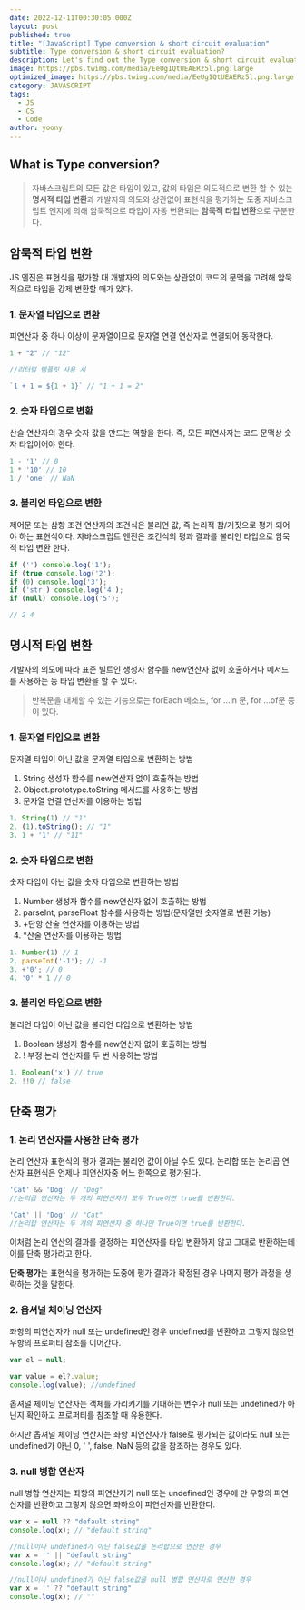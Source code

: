 ```yaml
---
date: 2022-12-11T00:30:05.000Z
layout: post
published: true
title: "[JavaScript] Type conversion & short circuit evaluation"
subtitle: Type conversion & short circuit evaluation?
description: Let's find out the Type conversion & short circuit evaluation
image: https://pbs.twimg.com/media/EeUg1QtUEAERz5l.png:large
optimized_image: https://pbs.twimg.com/media/EeUg1QtUEAERz5l.png:large
category: JAVASCRIPT
tags:
  - JS
  - CS
  - Code
author: yoony
---
```


## What is Type conversion?

> 자바스크립트의 모든 값은 타입이 있고, 값의 타입은 의도적으로 변환 할 수 있는 **명시적 타입 변환**과 개발자의 의도와 상관없이 표현식을 평가하는 도중 자바스크립트 엔지에 의해 암묵적으로 타입이 자동 변환되는 **암묵적 타입 변환**으로 구분한다.



## 암묵적 타입 변환

JS 엔진은 표현식을 평가할 대 개발자의 의도와는 상관없이 코드의 문맥을 고려해 암묵적으로 타입을 강제 변환할 때가 있다.

### 1. 문자열 타입으로 변환

피연산자 중 하나 이상이 문자열이므로 문자열 연결 연산자로 연결되어 동작한다.

```javascript
1 + "2" // "12"

//리터럴 템플릿 사용 시

`1 + 1 = ${1 + 1}` // "1 + 1 = 2"  
```

### 2. 숫자 타입으로 변환

산술 연산자의 경우 숫자 값을 만드는 역할을 한다. 즉, 모든 피연사자는 코드 문맥상 숫자 타입이어야 한다.

``` javascript
1 - '1' // 0
1 * '10' // 10
1 / 'one' // NaN
```

### 3. 불리언 타입으로 변환

제어문 또는 삼항 조건 연산자의 조건식은 불리언 값, 즉 논리적 참/거짓으로 평가 되어야 하는 표현식이다. 자바스크립트 엔진은 조건식의 평과 결과를 불리언 타입으로 암묵적 타입 변환 한다.

```javascript
if ('') console.log('1');
if (true console.log('2');
if (0) console.log('3');
if ('str') console.log('4');
if (null) console.log('5');

// 2 4
```



## 명시적 타입 변환

개발자의 의도에 따라 표준 빌트인 생성자 함수를 new연산자 없이 호출하거나 메서드를 사용하는 등 타입 변환을 할 수 있다.

> 반복문을 대체할 수 있는 기능으로는 forEach 메소드, for ...in 문, for ...of문 등이 있다.

### 1. 문자열 타입으로 변환

문자열 타입이 아닌 값을 문자열 타입으로 변환하는 방법

1. String 생성자 함수를 new연산자 없이 호출하는 방법
2. Object.prototype.toString 메서드를 사용하는 방법
3. 문자열 연결 연산자를 이용하는 방법

``` javascript
1. String(1) // "1"
2. (1).toString(); // "1"
3. 1 + '1' // "11"
```

### 2. 숫자 타입으로 변환

숫자 타입이 아닌 값을 숫자 타입으로 변환하는 방법

1. Number 생성자 함수를 new연산자 없이 호출하는 방법
2. parseInt, parseFloat 함수를 사용하는 방법(문자열만 숫자열로 변환 가능)
3. +단항 산술 연산자를 이용하는 방법
4. *산술 연산자를 이용하는 방법

```javascript
1. Number(1) // 1
2. parseInt('-1'); // -1
3. +'0'; // 0
4. '0' * 1 // 0
```

### 3. 불리언 타입으로 변환

불리언 타입이 아닌 값을 불리언 타입으로 변환하는 방법

1. Boolean 생성자 함수를 new연산자 없이 호출하는 방법
2. ! 부정 논리 연산자를 두 번 사용하는 방법

```javascript
1. Boolean('x') // true
2. !!0 // false
```



## 단축 평가

### 1. 논리 연산자를 사용한 단축 평가

논리 연산자 표현식의 평가 결과는 불리언 값이 아닐 수도 있다.
논리합 또는 논리곱 연산자 표현식은 언제나 피연산자중 어느 한쪽으로 평가된다.

```javascript
'Cat' && 'Dog' // "Dog"
//논리곱 연산자는 두 개의 피연산자가 모두 True이면 true를 반환한다.

'Cat' || 'Dog' // "Cat"
//논리합 연산자는 두 개의 피연산자 중 하나만 True이면 true를 반환한다.
```

이처럼 논리 연산의 결과를 결정하는 피연산자를 타입 변환하지 않고 그대로 반환하는데 이를 단축 평가라고 한다.

**단축 평가**는 표현식을 평가하는 도중에 평가 결과가 확정된 경우 나머지 평가 과정을 생략하는 것을 말한다.

### 2. 옵셔널 체이닝 연산자

좌항의 피연산자가 null 또는 undefined인 경우 undefined를 반환하고 그렇지 않으면 우항의 프로퍼티 참조를 이어간다.

```javascript
var el = null;

var value = el?.value;
console.log(value); //undefined
```

옵셔널 체이닝 연산자는 객체를 가리키기를 기대하는 변수가 null 또는 undefined가 아닌지 확인하고 프로퍼티를 참조할 때 유용한다.

하지만 옵셔널 체이닝 연산자는 좌항 피연산자가 false로 평가되는 값이라도 null 또는 undefined가 아닌 0, ' ',  false, NaN 등의 값을 참조하는 경우도 있다.

### 3. null 병합 연산자

null 병합 연산자는 좌항의 피연산자가 null 또는 undefined인 경우에 만 우항의 피연산자를 반환하고 그렇지 않으면 좌하으이 피연산자를 반환한다.

``` javascript
var x = null ?? "default string"
console.log(x); // "default string"

//null이나 undefined가 아닌 false값을 논리합으로 연산한 경우
var x = '' || "default string"
console.log(x); // "default string"

//null이나 undefined가 아닌 false값을 null 병합 연산자로 연산한 경우
var x = '' ?? "default string"
console.log(x); // ""
```

